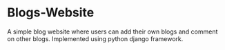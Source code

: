 # Blogs-Website
A simple blog website where users can add their own blogs and comment on other blogs. Implemented using python django framework.
